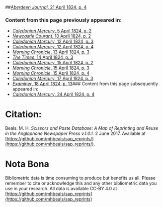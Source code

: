 ##[*Aberdeen Journal*, 21 April 1824, p. 4](https://mhbeals.github.io/sap_html/Aberdeen-Journal/Aberdeen-Journal-21-April-1824-p-4)

### Content from this page previously appeared in:
+ [*Caledonian Mercury*, 5 April 1824, p. 2](https://mhbeals.github.io/sap_html/Caledonian-Mercury/Caledonian-Mercury-5-April-1824-p-2)
+ [*Newcastle Courant*, 10 April 1824, p. 2](https://mhbeals.github.io/sap_html/Newcastle-Courant/Newcastle-Courant-10-April-1824-p-2)
+ [*Caledonian Mercury*, 12 April 1824, p. 3](https://mhbeals.github.io/sap_html/Caledonian-Mercury/Caledonian-Mercury-12-April-1824-p-3)
+ [*Caledonian Mercury*, 12 April 1824, p. 4](https://mhbeals.github.io/sap_html/Caledonian-Mercury/Caledonian-Mercury-12-April-1824-p-4)
+ [*Morning Chronicle*, 13 April 1824, p. 3](https://mhbeals.github.io/sap_html/Morning-Chronicle/Morning-Chronicle-13-April-1824-p-3)
+ [*The Times*, 14 April 1824, p. 3](https://mhbeals.github.io/sap_html/The-Times/The-Times-14-April-1824-p-3)
+ [*Caledonian Mercury*, 15 April 1824, p. 2](https://mhbeals.github.io/sap_html/Caledonian-Mercury/Caledonian-Mercury-15-April-1824-p-2)
+ [*Morning Chronicle*, 15 April 1824, p. 3](https://mhbeals.github.io/sap_html/Morning-Chronicle/Morning-Chronicle-15-April-1824-p-3)
+ [*Morning Chronicle*, 15 April 1824, p. 4](https://mhbeals.github.io/sap_html/Morning-Chronicle/Morning-Chronicle-15-April-1824-p-4)
+ [*Caledonian Mercury*, 17 April 1824, p. 3](https://mhbeals.github.io/sap_html/Caledonian-Mercury/Caledonian-Mercury-17-April-1824-p-3)
+ [*Examiner*, 18 April 1824, p. 13](https://mhbeals.github.io/sap_html/Examiner/Examiner-18-April-1824-p-13)### Content from this page subsequently appeared in:
+ [*Caledonian Mercury*, 24 April 1824, p. 4](https://mhbeals.github.io/sap_html/Caledonian-Mercury/Caledonian-Mercury-24-April-1824-p-4)
                    
# Citation: 

Beals. M. H. *Scissors and Paste Database: A Map of Reprinting and Reuse in the Anglophone Newspaper Press v.1.0.1.* 2 June 2017. Available at [https://github.com/mhbeals/sap_reprints/](https://github.com/mhbeals/sap_reprints/). 
                    
# Nota Bona

Bibliometric data is time consuming to produce but benefits us all. Please remember to cite or acknowledge this and any other bibliometric data you use in your research. All data is available CC-BY 4.0 at [https://github.com/mhbeals/sap_reprints](https://github.com/mhbeals/sap_reprints)